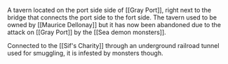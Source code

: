 A tavern located on the port side side of [[Gray Port]], right next to the bridge that connects the port side to the fort side. The tavern used to be owned by [[Maurice Dellonay]] but it has now been abandoned due to the attack on [[Gray Port]] by the [[Sea demon monsters]].

Connected to the [[Sif's Charity]] through an underground railroad tunnel used for smuggling, it is infested by monsters though.